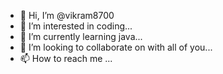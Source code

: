 - 👋 Hi, I’m @vikram8700
- 👀 I’m interested in coding...
- 🌱 I’m currently learning java...
- 💞️ I’m looking to collaborate on with all of you...
- 📫 How to reach me ...

<!---
vikram8700/vikram8700 is a ✨ special ✨ repository because its `README.md` (this file) appears on your GitHub profile.
You can click the Preview link to take a look at your changes.
--->
